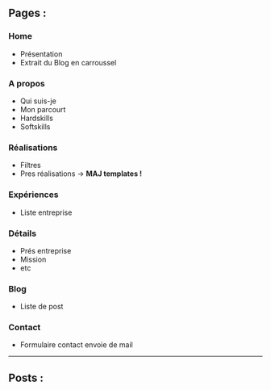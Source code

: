 ## Pages :

### Home
- Présentation
- Extrait du Blog en carroussel

### A propos 
- Qui suis-je
- Mon parcourt
- Hardskills
- Softskills

### Réalisations
- Filtres
- Pres réalisations -> **MAJ templates !**

### Expériences
- Liste entreprise

### Détails
- Prés entreprise
- Mission
- etc

### **Blog**
- Liste de post

### Contact
- Formulaire contact envoie de mail

------

## Posts :
